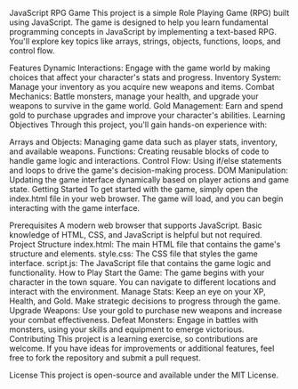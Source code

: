 JavaScript RPG Game
This project is a simple Role Playing Game (RPG) built using JavaScript. The game is designed to help you learn fundamental programming concepts in JavaScript by implementing a text-based RPG. You'll explore key topics like arrays, strings, objects, functions, loops, and control flow.

Features
Dynamic Interactions: Engage with the game world by making choices that affect your character's stats and progress.
Inventory System: Manage your inventory as you acquire new weapons and items.
Combat Mechanics: Battle monsters, manage your health, and upgrade your weapons to survive in the game world.
Gold Management: Earn and spend gold to purchase upgrades and improve your character's abilities.
Learning Objectives
Through this project, you'll gain hands-on experience with:

Arrays and Objects: Managing game data such as player stats, inventory, and available weapons.
Functions: Creating reusable blocks of code to handle game logic and interactions.
Control Flow: Using if/else statements and loops to drive the game's decision-making process.
DOM Manipulation: Updating the game interface dynamically based on player actions and game state.
Getting Started
To get started with the game, simply open the index.html file in your web browser. The game will load, and you can begin interacting with the game interface.

Prerequisites
A modern web browser that supports JavaScript.
Basic knowledge of HTML, CSS, and JavaScript is helpful but not required.
Project Structure
index.html: The main HTML file that contains the game's structure and elements.
style.css: The CSS file that styles the game interface.
script.js: The JavaScript file that contains the game logic and functionality.
How to Play
Start the Game: The game begins with your character in the town square. You can navigate to different locations and interact with the environment.
Manage Stats: Keep an eye on your XP, Health, and Gold. Make strategic decisions to progress through the game.
Upgrade Weapons: Use your gold to purchase new weapons and increase your combat effectiveness.
Defeat Monsters: Engage in battles with monsters, using your skills and equipment to emerge victorious.
Contributing
This project is a learning exercise, so contributions are welcome. If you have ideas for improvements or additional features, feel free to fork the repository and submit a pull request.

License
This project is open-source and available under the MIT License.
